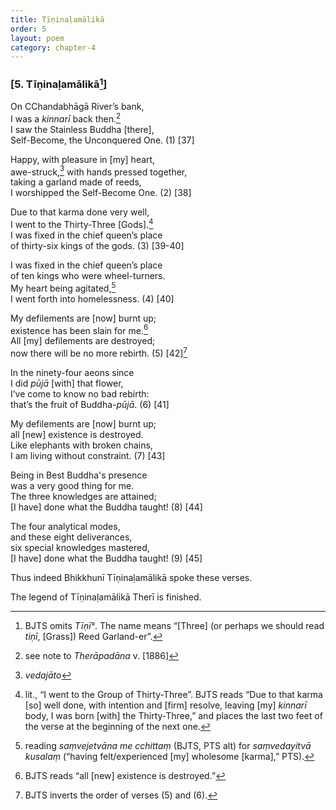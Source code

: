 ```yaml
---
title: Tīṇinaḷamālikā
order: 5
layout: poem
category: chapter-4
---
```


### \[5. Tīṇinaḷamālikā[^1]\]

On <span class="diacritics" data-state="on">C</span><span class="no-diacritics" data-state="off">Ch</span>andabhāgā River’s bank,  
I was a *kinnarī* back then.[^2]  
I saw the Stainless Buddha \[there\],  
Self-Become, the Unconquered One. (1) \[37\]

Happy, with pleasure in \[my\] heart,  
awe-struck,[^3] with hands pressed together,  
taking a garland made of reeds,  
I worshipped the Self-Become One. (2) \[38\]

Due to that karma done very well,  
I went to the Thirty-Three \[Gods\].[^4]  
I was fixed in the chief queen’s place  
of thirty-six kings of the gods. (3) \[39-40\]

I was fixed in the chief queen’s place  
of ten kings who were wheel-turners.  
My heart being agitated,[^5]  
I went forth into homelessness. (4) \[40\]

My defilements are \[now\] burnt up;  
existence has been slain for me.[^6]  
All \[my\] defilements are destroyed;  
now there will be no more rebirth. (5) \[42\][^7]

In the ninety-four aeons since  
I did *pūjā* \[with\] that flower,  
I’ve come to know no bad rebirth:  
that’s the fruit of Buddha-*pūjā*. (6) \[41\]

My defilements are \[now\] burnt up;  
all \[new\] existence is destroyed.  
Like elephants with broken chains,  
I am living without constraint. (7) \[43\]

Being in Best Buddha's presence  
was a very good thing for me.  
The three knowledges are attained;  
\[I have\] done what the Buddha taught! (8) \[44\]

The four analytical modes,  
and these eight deliverances,  
six special knowledges mastered,  
\[I have\] done what the Buddha taught! (9) \[45\]

Thus indeed Bhikkhunī Tīṇinaḷamālikā spoke these verses.

The legend of Tīṇinaḷamālikā Therī is finished.

[^1]: BJTS omits *Tīṇī°*. The name means “\[Three\] (or perhaps we should read *tiṇī*, \[Grass\]) Reed Garland-er”.

[^2]: see note to *Therāpadāna* v. \[1886\]

[^3]: *vedajāto*

[^4]: lit., “I went to the Group of Thirty-Three”. BJTS reads “Due to that karma \[so\] well done, with intention and \[firm\] resolve, leaving \[my\] *kinnarī* body, I was born \[with\] the Thirty-Three,” and places the last two feet of the verse at the beginning of the next one.

[^5]: reading *saṃvejetvāna me <span class="diacritics" data-state="on">c</span><span class="no-diacritics" data-state="off">ch</span>ittaṃ* (BJTS, PTS alt) for *saṃvedayitvā kusalaṃ* (“having felt/experienced \[my\] wholesome \[karma\],” PTS).

[^6]: BJTS reads “all \[new\] existence is destroyed.”

[^7]: BJTS inverts the order of verses (5) and (6).

